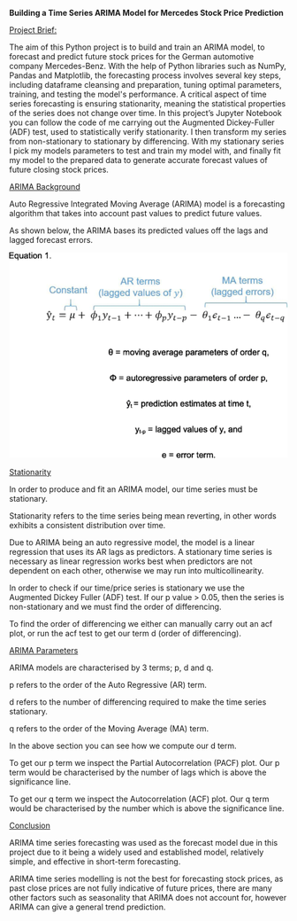 __Building a Time Series ARIMA Model for Mercedes Stock Price Prediction__ 

 

<ins>Project Brief:</ins> 

The aim of this Python project is to build and train an ARIMA model, to forecast and predict future stock prices for the German automotive company Mercedes-Benz. With the help of Python libraries such as NumPy, Pandas and Matplotlib, the forecasting process involves several key steps, including dataframe cleansing and preparation, tuning optimal parameters, training, and testing the model's performance. A critical aspect of time series forecasting is ensuring stationarity, meaning the statistical properties of the series does not change over time. In this project’s Jupyter Notebook you can follow the code of me carrying out the Augmented Dickey-Fuller (ADF) test, used to statistically verify stationarity. I then transform my series from non-stationary to stationary by differencing. With my stationary series I pick my models parameters to test and train my model with, and finally fit my model to the prepared data to generate accurate forecast values of future closing stock prices. 

 

<ins>ARIMA Background</ins> 

Auto Regressive Integrated Moving Average (ARIMA) model is a forecasting algorithm that takes into account past values to predict future values. 

As shown below, the ARIMA bases its predicted values off the lags and lagged forecast errors. 

![Figure 1 - ARIMA Model Formula](ARIMA%20Formula.png)

 

<ins>Stationarity</ins>

In order to produce and fit an ARIMA model, our time series must be stationary. 

Stationarity refers to the time series being mean reverting, in other words exhibits a consistent distribution over time. 

Due to ARIMA being an auto regressive model, the model is a linear regression that uses its AR lags as predictors. A stationary time series is necessary as linear regression works best when predictors are not dependent on each other, otherwise we may run into multicollinearity. 

In order to check if our time/price series is stationary we use the Augmented Dickey Fuller (ADF) test. If our p value > 0.05, then the series is non-stationary and we must find the order of differencing. 

To find the order of differencing we either can manually carry out an acf plot, or run the acf test to get our term d (order of differencing). 

 

<ins>ARIMA Parameters</ins> 

ARIMA models are characterised by 3 terms; p, d and q. 

p refers to the order of the Auto Regressive (AR) term. 

d refers to the number of differencing required to make the time series stationary. 

q refers to the order of the Moving Average (MA) term. 

In the above section you can see how we compute our d term. 

To get our p term we inspect the Partial Autocorrelation (PACF) plot.  Our p term would be characterised by the number of lags which is above the significance line. 

To get our q term we inspect the Autocorrelation (ACF) plot. Our q term would be characterised by the number which is above the significance line. 

 

<ins>Conclusion</ins> 

ARIMA time series forecasting was used as the forecast model due in this project due to it being a widely used and established model, relatively simple, and effective in short-term forecasting. 

ARIMA time series modelling is not the best for forecasting stock prices, as past close prices are not fully indicative of future prices, there are many other factors such as seasonality that ARIMA does not account for, however ARIMA can give a general trend prediction. 
